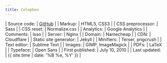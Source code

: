 ```yaml
---
title: Colophon
---
```


| Source code: | <a href="https://github.com/artnc/personal-website">GitHub</a> |
| Markup: | HTML5, CSS3 |
| CSS preprocessor: | Sass |
| CSS reset: | Normalize.css |
| Analytics: | Google Analytics |
| Comments: | Isso |
| Server: | Nginx |
| Domain: | Namecheap |
| CDN: | Cloudflare |
| Static site generator: | Jekyll |
| Minifiers: | Terser, pngcrush |
| Text editor: | Sublime Text |
| Images: | GIMP, ImageMagick |
| PDFs: | LaTeX |
| Typeface: | Open Sans |
| First published: | July 10, 2010 |
| Last updated: | {{ site.time | date: '%B %e, %Y' }} |
